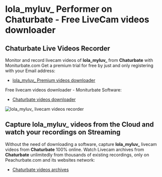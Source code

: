 # lola_myluv_ Performer on Chaturbate - Free LiveCam videos downloader

## Chaturbate Live Videos Recorder

Monitor and record livecam videos of **lola_myluv_** from **Chaturbate** with Moniturbate.com
Get a premium trial for free by just and only registering with your Email address:
* [lola_myluv_ Premium videos downloader](https://moniturbate.com/request-demo-licence-key.html)

Free livecam videos downloader - Moniturbate Software:
* [Chaturbate videos downloader](https://moniturbate.com/moniturbate-download-software.html)

![lola_myluv_ livecam videos recorder](https://peachurnet.com/templates/moniturbate-software.png)


## Capture lola_myluv_ videos from the Cloud and watch your recordings on Streaming

Without the need of downloading a software, capture **lola_myluv_** livecam videos from **Chaturbate** 100% online.
Watch Livecam archives from **Chaturbate** unlimitedly from thousands of existing recordings, only on Peachurbate.com and its websites network:
* [Chaturbate videos archives](https://peachurnet.com/)